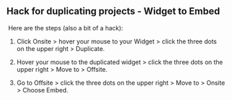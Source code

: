 ## ​Hack for duplicating projects - Widget to Embed
​
Here are the steps (also a bit of a hack):
​
1. Click Onsite > hover your mouse to your Widget > click the three dots on the upper right > Duplicate.

2. Hover your mouse to the duplicated widget > click the three dots on the upper right > Move to > Offsite.

3. Go to Offsite > click the three dots on the upper right > Move to > Onsite > Choose Embed.